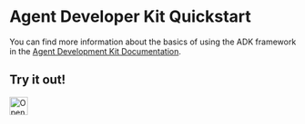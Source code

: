 # Agent Developer Kit Quickstart

You can find more information about the basics of using the ADK framework in the [Agent Development Kit Documentation](https://google.github.io/adk-docs/get-started/quickstart).

## Try it out!
<a href="https://idx.google.com/new?template=https://github.com/project-idx/community-templates/tree/main/adk-python-quickstart">
  <picture>
    <source
      media="(prefers-color-scheme: dark)"
      srcset="https://cdn.idx.dev/btn/open_dark_32.svg">
    <source
      media="(prefers-color-scheme: light)"
      srcset="https://cdn.idx.dev/btn/open_light_32.svg">
    <img
      height="32"
      alt="Open in IDX"
      src="https://cdn.idx.dev/btn/open_purple_32.svg">
  </picture>
</a>